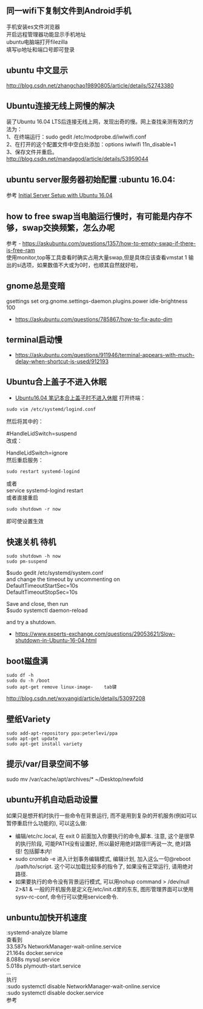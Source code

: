 ## 同一wifi下复制文件到Android手机
手机安装es文件浏览器  
开启远程管理器功能显示手机地址  
ubuntu电脑端打开filezilla  
填写ip地址和端口号即可登录  
## ubuntu 中文显示
http://blog.csdn.net/zhangchao19890805/article/details/52743380  
  
## Ubuntu连接无线上网慢的解决
装了Ubuntu 16.04 LTS后连接无线上网，发现出奇的慢。网上查找亲测有效的方法为：  
1、在终端运行：sudo gedit /etc/modprobe.d/iwlwifi.conf  
2、在打开的这个配置文件中空白处添加：options iwlwifi 11n_disable=1  
3、保存文件并重启。  
http://blog.csdn.net/mandagod/article/details/53959044  
## ubuntu server服务器初始配置								   :ubuntu 16.04:
  
参考 [Initial Server Setup with Ubuntu 16.04](https://www.digitalocean.com/community/tutorials/initial-server-setup-with-ubuntu-16-04)  
  
  
  
  
  
## how to free swap当电脑运行慢时，有可能是内存不够，swap交换频繁，怎么办呢
参考 - https://askubuntu.com/questions/1357/how-to-empty-swap-if-there-is-free-ram  
使用monitor,top等工具查看时确实占用大量swap,但是具体应该查看vmstat 1 输出的si选项，如果数值不大或为0时，也顺其自然就好啦，  
  
## gnome总是变暗
gsettings set org.gnome.settings-daemon.plugins.power idle-brightness 100  
- https://askubuntu.com/questions/785867/how-to-fix-auto-dim
  
## terminal启动慢
- https://askubuntu.com/questions/911946/terminal-appears-with-much-delay-when-shortcut-is-used/912193
## Ubuntu合上盖子不进入休眠
- [Ubuntu16.04 笔记本合上盖子时不进入休眠](https://blog.csdn.net/ezhchai/article/details/80548130)
打开终端：  
```
sudo vim /etc/systemd/logind.conf
```
然后将其中的：  
  
#HandleLidSwitch=suspend  
改成：  
  
HandleLidSwitch=ignore  
然后重启服务：  
```
sudo restart systemd-logind
```
或者  
service systemd-logind restart  
或者直接重启  
```
sudo shutdown -r now
```
即可使设置生效  
  
## 快速关机 待机
```
sudo shutdown -h now
sudo pm-suspend
```
  
$sudo gedit /etc/systemd/system.conf  
and change the timeout by uncommenting  on  
DefaultTimeoutStartSec=10s  
DefaultTimeoutStopSec=10s  
  
Save and close, then run  
$sudo systemctl daemon-reload  
  
and try a shutdown.  
- https://www.experts-exchange.com/questions/29053621/Slow-shutdown-in-Ubuntu-16-04.html
  
## boot磁盘满
```
sudo df -h
sudo du -h /boot
sudo apt-get remove linux-image-    tab键
```
http://blog.csdn.net/wxyangid/article/details/53097208  
  
## 壁纸Variety
```
sudo add-apt-repository ppa:peterlevi/ppa
sudo apt-get update
sudo apt-get install variety
```
  
  
## 提示/var/目录空间不够
   sudo mv /var/cache/apt/archives/* ~/Desktop/newfold  
## ubuntu开机自动启动设置
如果只是想开机时执行一些命令在背景运行, 而不是用到复杂的开机服务(例如可以暂停重启什么功能的), 可以这么做:  
  - 编辑/etc/rc.local, 在 exit 0 前面加入你要执行的命令,脚本. 注意, 这个是很早的执行阶段, 可能PATH没有设置好, 所以最好用绝对路径!!!再说一次, 绝对路径! 包括脚本内!
  - sudo crontab -e 进入计划事务编辑模式, 编辑计划, 加入这么一句@reboot /path/to/script. 这个可以加载比较多的指令了, 如果没有正常运行, 请用绝对路径.
  - 如果要执行的命令没有背景运行模式, 可以用nohup command > /dev/null 2>&1 &
一般的开机服务是定义在/etc/init.d里的东东, 图形管理界面可以使用sysv-rc-conf, 命令行可以使用service命令.  
## unbuntu加快开机速度
  :systemd-analyze blame  
查看到  
         33.587s NetworkManager-wait-online.service  
         21.164s docker.service  
          8.088s mysql.service  
          5.018s plymouth-start.service  
         ...  
执行  
   :sudo systemctl disable NetworkManager-wait-online.service  
   :sudo systemctl disable docker.service  
参考  
